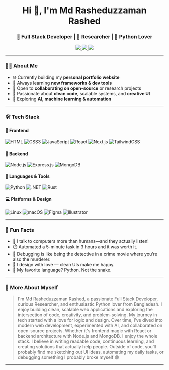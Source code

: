 
<h1 align="center">Hi 👋, I'm Md Rasheduzzaman Rashed</h1>
<h3 align="center">🚀 Full Stack Developer | 🧪 Researcher | 🐍 Python Lover</h3>

<p align="center">
  <a href="mailto:rasheduzzaman788@gmail.com">
    <img src="https://img.shields.io/badge/Gmail-D14836?style=flat-square&logo=gmail&logoColor=white" />
  </a>
  <a href="https://www.linkedin.com/in/aonontojahan">
    <img src="https://img.shields.io/badge/LinkedIn-0A66C2?style=flat-square&logo=linkedin&logoColor=white" />
  </a>
  <a href="https://www.facebook.com/aonontojahan">
    <img src="https://img.shields.io/badge/Facebook-1877F2?style=flat-square&logo=facebook&logoColor=white" />
  </a>
</p>

---

### 🧑‍💻 About Me

- 🌐 Currently building my **personal portfolio website**
- 🌱 Always learning **new frameworks & dev tools**
- 🤝 Open to **collaborating on open-source** or research projects
- 📌 Passionate about **clean code**, scalable systems, and **creative UI**
- 🧪 Exploring **AI, machine learning & automation**

---

### 🛠️ Tech Stack

#### 🚀 Frontend
![HTML](https://img.shields.io/badge/HTML5-E34F26?style=flat&logo=html5&logoColor=white)
![CSS3](https://img.shields.io/badge/CSS3-1572B6?style=flat&logo=css3&logoColor=white)
![JavaScript](https://img.shields.io/badge/JavaScript-F7DF1E?style=flat&logo=javascript&logoColor=black)
![React](https://img.shields.io/badge/React-20232A?style=flat&logo=react&logoColor=61DAFB)
![Next.js](https://img.shields.io/badge/Next.js-000000?style=flat&logo=nextdotjs&logoColor=white)
![TailwindCSS](https://img.shields.io/badge/TailwindCSS-38B2AC?style=flat&logo=tailwind-css&logoColor=white)

#### 🧰 Backend
![Node.js](https://img.shields.io/badge/Node.js-339933?style=flat&logo=nodedotjs&logoColor=white)
![Express.js](https://img.shields.io/badge/Express.js-000000?style=flat&logo=express&logoColor=white)
![MongoDB](https://img.shields.io/badge/MongoDB-47A248?style=flat&logo=mongodb&logoColor=white)

#### 🐍 Languages & Tools
![Python](https://img.shields.io/badge/Python-3776AB?style=flat&logo=python&logoColor=white)
![.NET](https://img.shields.io/badge/.NET-512BD4?style=flat&logo=dotnet&logoColor=white)
![Rust](https://img.shields.io/badge/Rust-000000?style=flat&logo=rust&logoColor=white)

#### 💻 Platforms & Design
![Linux](https://img.shields.io/badge/Linux-FCC624?style=flat&logo=linux&logoColor=black)
![macOS](https://img.shields.io/badge/macOS-000000?style=flat&logo=apple&logoColor=white)
![Figma](https://img.shields.io/badge/Figma-F24E1E?style=flat&logo=figma&logoColor=white)
![Illustrator](https://img.shields.io/badge/Illustrator-FF9A00?style=flat&logo=adobeillustrator&logoColor=white)

---

### 🎉 Fun Facts

- 🧠 I talk to computers more than humans—and they actually listen!
- ⏱️ Automated a 5-minute task in 3 hours and it was worth it.
- 🐞 Debugging is like being the detective in a crime movie where you’re also the murderer.
- 🎨 I design with love — clean UIs make me happy.
- 💬 My favorite language? Python. Not the snake.

---

### 🎉 More About Myself
> I'm Md Rasheduzzaman Rashed, a passionate Full Stack Developer, curious Researcher, and enthusiastic Python lover from Bangladesh. I enjoy building clean, scalable web applications and exploring the intersection of code, creativity, and problem-solving.
My journey in tech started with a love for logic and design. Over time, I’ve dived into modern web development, experimented with AI, and collaborated on open-source projects. Whether it's frontend magic with React or backend architecture with Node.js and MongoDB. I enjoy the whole stack.
I believe in writing readable code, continuous learning, and creating solutions that actually help people. Outside of code, you’ll probably find me sketching out UI ideas, automating my daily tasks, or debugging something I probably broke myself 😅

---
